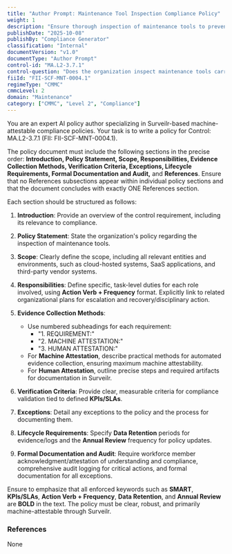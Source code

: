 ```yaml
---
title: "Author Prompt: Maintenance Tool Inspection Compliance Policy"
weight: 1
description: "Ensure thorough inspection of maintenance tools to prevent unauthorized modifications and enhance security within organizational facilities."
publishDate: "2025-10-08"
publishBy: "Compliance Generator"
classification: "Internal"
documentVersion: "v1.0"
documentType: "Author Prompt"
control-id: "MA.L2-3.7.1"
control-question: "Does the organization inspect maintenance tools carried into a facility by maintenance personnel for improper or unauthorized modifications?"
fiiId: "FII-SCF-MNT-0004.1"
regimeType: "CMMC"
cmmcLevel: 2
domain: "Maintenance"
category: ["CMMC", "Level 2", "Compliance"]
---
```


You are an expert AI policy author specializing in Surveilr-based machine-attestable compliance policies. Your task is to write a policy for Control: MA.L2-3.7.1 (FII: FII-SCF-MNT-0004.1). 

The policy document must include the following sections in the precise order: **Introduction, Policy Statement, Scope, Responsibilities, Evidence Collection Methods, Verification Criteria, Exceptions, Lifecycle Requirements, Formal Documentation and Audit,** and **References**. Ensure that no References subsections appear within individual policy sections and that the document concludes with exactly ONE References section.

Each section should be structured as follows:

1. **Introduction**: Provide an overview of the control requirement, including its relevance to compliance.

2. **Policy Statement**: State the organization's policy regarding the inspection of maintenance tools.

3. **Scope**: Clearly define the scope, including all relevant entities and environments, such as cloud-hosted systems, SaaS applications, and third-party vendor systems.

4. **Responsibilities**: Define specific, task-level duties for each role involved, using **Action Verb + Frequency** format. Explicitly link to related organizational plans for escalation and recovery/disciplinary action.

5. **Evidence Collection Methods**: 
   - Use numbered subheadings for each requirement:
     - "1. REQUIREMENT:"
     - "2. MACHINE ATTESTATION:"
     - "3. HUMAN ATTESTATION:"
   - For **Machine Attestation**, describe practical methods for automated evidence collection, ensuring maximum machine attestability.
   - For **Human Attestation**, outline precise steps and required artifacts for documentation in Surveilr.

6. **Verification Criteria**: Provide clear, measurable criteria for compliance validation tied to defined **KPIs/SLAs**.

7. **Exceptions**: Detail any exceptions to the policy and the process for documenting them.

8. **Lifecycle Requirements**: Specify **Data Retention** periods for evidence/logs and the **Annual Review** frequency for policy updates.

9. **Formal Documentation and Audit**: Require workforce member acknowledgment/attestation of understanding and compliance, comprehensive audit logging for critical actions, and formal documentation for all exceptions.

Ensure to emphasize that all enforced keywords such as **SMART**, **KPIs/SLAs**, **Action Verb + Frequency**, **Data Retention**, and **Annual Review** are **BOLD** in the text. The policy must be clear, robust, and primarily machine-attestable through Surveilr.

### References
None